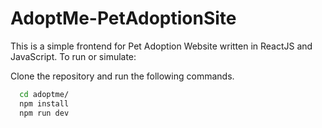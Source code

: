 # AdoptMe-PetAdoptionSite
This is a simple frontend for Pet Adoption Website written in ReactJS and JavaScript.
To run or simulate:

Clone the repository and run the following commands.
```bash
  cd adoptme/
  npm install
  npm run dev
